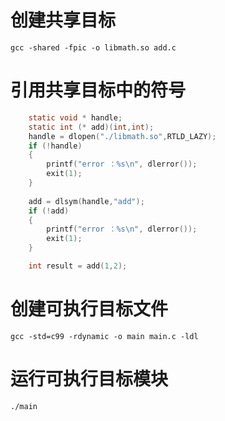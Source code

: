 # 创建共享目标

```
gcc -shared -fpic -o libmath.so add.c
```

# 引用共享目标中的符号

```c
    static void * handle;
    static int (* add)(int,int);
    handle = dlopen("./libmath.so",RTLD_LAZY);
    if (!handle)
    {
        printf("error ：%s\n", dlerror());
        exit(1);
    }
    
    add = dlsym(handle,"add");
    if (!add)
    {
        printf("error ：%s\n", dlerror());
        exit(1);
    }

    int result = add(1,2);
```

# 创建可执行目标文件

```
gcc -std=c99 -rdynamic -o main main.c -ldl
```

# 运行可执行目标模块

```
./main
```